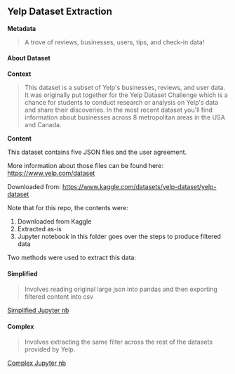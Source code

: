 ## Yelp Dataset Extraction

**Metadata**

> A trove of reviews, businesses, users, tips, and check-in data!



#### About Dataset 

**Context**

> This dataset is a subset of Yelp's businesses, reviews, and user data. It was originally put together for the Yelp Dataset Challenge which is a chance for students to conduct research or analysis on Yelp's data and share their discoveries. In the most recent dataset you'll find information about businesses across 8 metropolitan areas in the USA and Canada.

**Content**

This dataset contains five JSON files and the user agreement.

More information about those files can be found here: https://www.yelp.com/dataset

Downloaded from: https://www.kaggle.com/datasets/yelp-dataset/yelp-dataset 

Note that for this repo, the contents were:

1. Downloaded from Kaggle
2. Extracted as-is
3. Jupyter notebook in this folder goes over the steps to produce filtered data



Two methods were used to extract this data: 

#### Simplified

> Involves reading original large json into pandas and then exporting filtered content into csv

[Simplified Jupyter nb](/proj1_yelp_data_simplified.ipynb)

#### Complex 

> Involves extracting the same filter across the rest of the datasets provided by Yelp.

[Complex Jupyter nb](/proj1_yelp_data_complex.ipynb)





